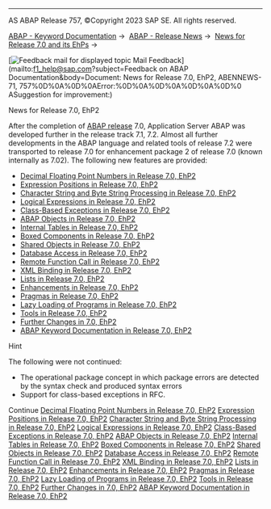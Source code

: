   

* * *

AS ABAP Release 757, ©Copyright 2023 SAP SE. All rights reserved.

[ABAP - Keyword Documentation](javascript:call_link\('abenabap.htm'\)) →  [ABAP - Release News](javascript:call_link\('abennews.htm'\)) →  [News for Release 7.0 and its EhPs](javascript:call_link\('abennews-70_ehps.htm'\)) → 

 [![](Mail.gif?object=Mail.gif&sap-language=EN "Feedback mail for displayed topic") Mail Feedback](mailto:f1_help@sap.com?subject=Feedback on ABAP Documentation&body=Document: News for Release 7.0, EhP2, ABENNEWS-71, 757%0D%0A%0D%0AError:%0D%0A%0D%0A%0D%0A%0D%0
ASuggestion for improvement:)

News for Release 7.0, EhP2

After the completion of [ABAP release](javascript:call_link\('abenabap_release_glosry.htm'\) "Glossary Entry") 7.0, Application Server ABAP was developed further in the release track 7.1, 7.2. Almost all further developments in the ABAP language and related tools of release 7.2 were transported to release 7.0 for enhancement package 2 of release 7.0 (known internally as 7.02). The following new features are provided:

-   [Decimal Floating Point Numbers in Release 7.0, EhP2](javascript:call_link\('abennews-71-decfloat.htm'\))
-   [Expression Positions in Release 7.0, EhP2](javascript:call_link\('abennews-71-expressions.htm'\))
-   [Character String and Byte String Processing in Release 7.0, EhP2](javascript:call_link\('abennews-71-string_processing.htm'\))
-   [Logical Expressions in Release 7.0, EhP2](javascript:call_link\('abennews-71-logical_expressions.htm'\))
-   [Class-Based Exceptions in Release 7.0, EhP2](javascript:call_link\('abennews-71-exceptions.htm'\))
-   [ABAP Objects in Release 7.0, EhP2](javascript:call_link\('abennews-71-abap-objects.htm'\))
-   [Internal Tables in Release 7.0, EhP2](javascript:call_link\('abennews-71-itab.htm'\))
-   [Boxed Components in Release 7.0, EhP2](javascript:call_link\('abennews-71-boxed_components.htm'\))
-   [Shared Objects in Release 7.0, EhP2](javascript:call_link\('abennews-71-shared_objects.htm'\))
-   [Database Access in Release 7.0, EhP2](javascript:call_link\('abennews-71-sql.htm'\))
-   [Remote Function Call in Release 7.0, EhP2](javascript:call_link\('abennews-71-rfc.htm'\))
-   [XML Binding in Release 7.0, EhP2](javascript:call_link\('abennews-71-xml.htm'\))
-   [Lists in Release 7.0, EhP2](javascript:call_link\('abennews-71-lists.htm'\))
-   [Enhancements in Release 7.0, EhP2](javascript:call_link\('abennews-71-enhancements.htm'\))
-   [Pragmas in Release 7.0, EhP2](javascript:call_link\('abennews-71-pragmas.htm'\))
-   [Lazy Loading of Programs in Release 7.0, EhP2](javascript:call_link\('abennews-71-program_load.htm'\))
-   [Tools in Release 7.0, EhP2](javascript:call_link\('abennews-710-tools.htm'\))
-   [Further Changes in 7.0, EhP2](javascript:call_link\('abennews-710-others.htm'\))
-   [ABAP Keyword Documentation in Release 7.0, EhP2](javascript:call_link\('abennews-71-docu.htm'\))

Hint

The following were not continued:

-   The operational package concept in which package errors are detected by the syntax check and produced syntax errors
-   Support for class-based exceptions in RFC.

Continue
[Decimal Floating Point Numbers in Release 7.0, EhP2](javascript:call_link\('abennews-71-decfloat.htm'\))
[Expression Positions in Release 7.0, EhP2](javascript:call_link\('abennews-71-expressions.htm'\))
[Character String and Byte String Processing in Release 7.0, EhP2](javascript:call_link\('abennews-71-string_processing.htm'\))
[Logical Expressions in Release 7.0, EhP2](javascript:call_link\('abennews-71-logical_expressions.htm'\))
[Class-Based Exceptions in Release 7.0, EhP2](javascript:call_link\('abennews-71-exceptions.htm'\))
[ABAP Objects in Release 7.0, EhP2](javascript:call_link\('abennews-71-abap-objects.htm'\))
[Internal Tables in Release 7.0, EhP2](javascript:call_link\('abennews-71-itab.htm'\))
[Boxed Components in Release 7.0, EhP2](javascript:call_link\('abennews-71-boxed_components.htm'\))
[Shared Objects in Release 7.0, EhP2](javascript:call_link\('abennews-71-shared_objects.htm'\))
[Database Access in Release 7.0, EhP2](javascript:call_link\('abennews-71-sql.htm'\))
[Remote Function Call in Release 7.0, EhP2](javascript:call_link\('abennews-71-rfc.htm'\))
[XML Binding in Release 7.0, EhP2](javascript:call_link\('abennews-71-xml.htm'\))
[Lists in Release 7.0, EhP2](javascript:call_link\('abennews-71-lists.htm'\))
[Enhancements in Release 7.0, EhP2](javascript:call_link\('abennews-71-enhancements.htm'\))
[Pragmas in Release 7.0, EhP2](javascript:call_link\('abennews-71-pragmas.htm'\))
[Lazy Loading of Programs in Release 7.0, EhP2](javascript:call_link\('abennews-71-program_load.htm'\))
[Tools in Release 7.0, EhP2](javascript:call_link\('abennews-710-tools.htm'\))
[Further Changes in 7.0, EhP2](javascript:call_link\('abennews-710-others.htm'\))
[ABAP Keyword Documentation in Release 7.0, EhP2](javascript:call_link\('abennews-71-docu.htm'\))